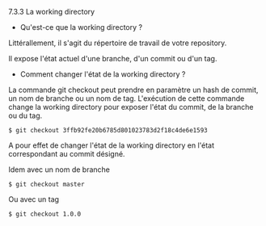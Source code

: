 7.3.3 La working directory
- Qu'est-ce que la working directory ?

Littérallement, il s'agit du répertoire de travail de votre repository.

Il expose l'état actuel d'une branche, d'un commit ou d'un tag.

- Comment changer l'état de la working directory ?

La commande git checkout peut prendre en paramètre un hash de commit, un nom de branche ou un nom de tag. L'exécution de cette commande change la working directory pour exposer l'état du commit, de la branche ou du tag.

```
$ git checkout 3ffb92fe20b6785d801023783d2f18c4de6e1593
```

A pour effet de changer l'état de la working directory en l'état correspondant au commit désigné.

Idem avec un nom de branche

```
$ git checkout master
```

Ou avec un tag

```
$ git checkout 1.0.0
```

